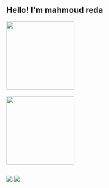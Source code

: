 ## Hello! I'm mahmoud reda
<div>
  <img height="180em" src="https://github-readme-stats.vercel.app/api?username=7rakatt&theme=merko"/>  
  <br></br>
  <img height="180em" src="https://github-readme-stats.vercel.app/api/top-langs/?username=7rakatt&theme=merko"/>
</div>

##

<div>
  <a href="https://www.linkedin.com/in/mahmoud-hrakat-0a224a31a/" target="_blank"><img src="https://img.shields.io/badge/-LinkedIn-%230077B5?style=for-the-badge&logo=linkedin&logoColor=white" target="_blank"></a> 
  <a href = "mailto:mahmoudhrakat92@gmail.com"><img src="https://img.shields.io/badge/-Gmail-%23333?style=for-the-badge&logo=gmail&logoColor=white" target="_blank"></a>
</div>
